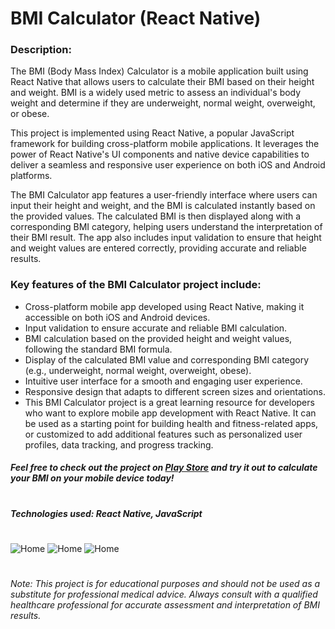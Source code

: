 # BMI Calculator (React Native)

### Description:

The BMI (Body Mass Index) Calculator is a mobile application built using React Native that allows users to calculate their BMI based on their height and weight. BMI is a widely used metric to assess an individual's body weight and determine if they are underweight, normal weight, overweight, or obese.

This project is implemented using React Native, a popular JavaScript framework for building cross-platform mobile applications. It leverages the power of React Native's UI components and native device capabilities to deliver a seamless and responsive user experience on both iOS and Android platforms.

The BMI Calculator app features a user-friendly interface where users can input their height and weight, and the BMI is calculated instantly based on the provided values. The calculated BMI is then displayed along with a corresponding BMI category, helping users understand the interpretation of their BMI result. The app also includes input validation to ensure that height and weight values are entered correctly, providing accurate and reliable results.

### Key features of the BMI Calculator project include:

- Cross-platform mobile app developed using React Native, making it accessible on both iOS and Android devices.
- Input validation to ensure accurate and reliable BMI calculation.
- BMI calculation based on the provided height and weight values, following the standard BMI formula.
- Display of the calculated BMI value and corresponding BMI category (e.g., underweight, normal weight, overweight, obese).
- Intuitive user interface for a smooth and engaging user experience.
- Responsive design that adapts to different screen sizes and orientations.
- This BMI Calculator project is a great learning resource for developers who want to explore mobile app development with React Native. It can be used as a starting point for building health and fitness-related apps, or customized to add additional features such as personalized user profiles, data tracking, and progress tracking.

##### Feel free to check out the project on [Play Store](https://play.google.com/store/apps/details?id=com.aftabali.bmicalculator) and try it out to calculate your BMI on your mobile device today!
#
#
##### Technologies used: React Native, JavaScript
#
#
![Home](https://github.com/aaftabali1/BMI-Calculator/blob/main/first.webp "Home")
![Home](https://github.com/aaftabali1/BMI-Calculator/blob/main/second.webp "Home")
![Home](https://github.com/aaftabali1/BMI-Calculator/blob/main/third.webp "Home")
#
###### Note: This project is for educational purposes and should not be used as a substitute for professional medical advice. Always consult with a qualified healthcare professional for accurate assessment and interpretation of BMI results.

